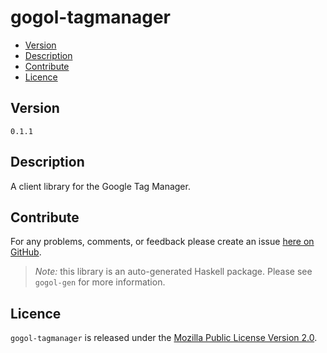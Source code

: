 # gogol-tagmanager

* [Version](#version)
* [Description](#description)
* [Contribute](#contribute)
* [Licence](#licence)


## Version

`0.1.1`


## Description

A client library for the Google Tag Manager.


## Contribute

For any problems, comments, or feedback please create an issue [here on GitHub](https://github.com/brendanhay/gogol/issues).

> _Note:_ this library is an auto-generated Haskell package. Please see `gogol-gen` for more information.


## Licence

`gogol-tagmanager` is released under the [Mozilla Public License Version 2.0](http://www.mozilla.org/MPL/).
